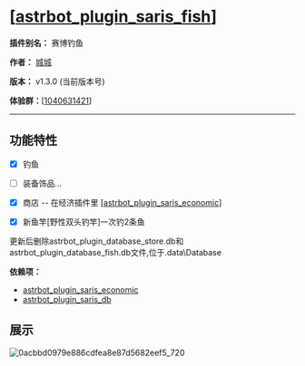 
  

# [[astrbot_plugin_saris_fish](https://github.com/chengcheng0325/astrbot_plugin_saris_fish)]

  

**插件别名：** 赛博钓鱼

  

**作者：** [城城](https://github.com/chengcheng0325)

  

**版本：** v1.3.0 (当前版本号)

**体验群：**[[1040631421](https://qm.qq.com/q/e5NwA7IdHO)]

---

  

## 功能特性

  

- [x] 钓鱼 

- [ ] 装备饰品...

- [x] 商店 -- 在经济插件里 [[astrbot_plugin_saris_economic](https://github.com/chengcheng0325/astrbot_plugin_saris_economic)]

- [x] 新鱼竿[野性双头钓竿]一次钓2条鱼

更新后删除astrbot_plugin_database_store.db和astrbot_plugin_database_fish.db文件,位于.data\Database

**依赖项：**

  
* [astrbot_plugin_saris_economic](https://github.com/chengcheng0325/astrbot_plugin_saris_economic)
* [astrbot_plugin_saris_db](https://github.com/chengcheng0325/astrbot_plugin_saris_db)

  

## 展示
![0acbbd0979e886cdfea8e87d5682eef5_720](https://github.com/user-attachments/assets/be5729ad-1909-498d-888a-e6dc1e22fe4e)

  
